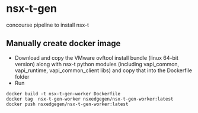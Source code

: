 # nsx-t-gen
concourse pipeline to install nsx-t

## Manually create docker image
* Download and copy the VMware ovftool install bundle (linux 64-bit version) along with nsx-t python modules (including vapi_common, vapi_runtime, vapi_common_client libs) and copy that into the Dockerfile folder
* Run 
```
docker build -t nsx-t-gen-worker Dockerfile
docker tag  nsx-t-gen-worker nsxedgegen/nsx-t-gen-worker:latest
docker push nsxedgegen/nsx-t-gen-worker:latest
```
